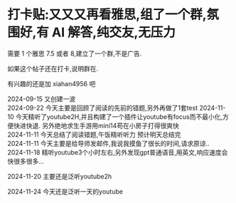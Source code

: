 # 打卡贴:又又又再看雅思,组了一个群,氛围好,有 AI 解答,纯交友,无压力

需要 1 个雅思 7.5 或者 8,建立了一个群,不是广告.

如果这个帖子还在打卡,说明群在. 

有兴趣的还是加 xiahan4956 吧

2024-09-15 又创建一波  
2024-09-22  今天主要是回顾了阅读的先前的错题,另外再做了1套test
2024-11-10 今天精听了youtube2H,并且构建了一个插件让youtube有focus而不最小化,方便快进快退. 另外绝地求生手游用mini14苟在小房子打得很爽快  
2024-11-11 今天总结了阅读错题,午饭精听听力 预计明天总结完  
2024-11-11 今天主要是给导师发邮件,我说我摸鱼了很长的时间,请求原谅..  
2024-11-18 精听youtube3个小时左右,另外发现gpt普通语音,用英文,响应速度会快很多很多...  


2024-11-20 主要还是泛听youtube2h  


2024-11-24 今天还是泛听一天的youtube  
